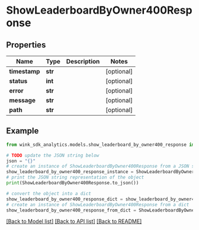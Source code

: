 # ShowLeaderboardByOwner400Response


## Properties

Name | Type | Description | Notes
------------ | ------------- | ------------- | -------------
**timestamp** | **str** |  | [optional] 
**status** | **int** |  | [optional] 
**error** | **str** |  | [optional] 
**message** | **str** |  | [optional] 
**path** | **str** |  | [optional] 

## Example

```python
from wink_sdk_analytics.models.show_leaderboard_by_owner400_response import ShowLeaderboardByOwner400Response

# TODO update the JSON string below
json = "{}"
# create an instance of ShowLeaderboardByOwner400Response from a JSON string
show_leaderboard_by_owner400_response_instance = ShowLeaderboardByOwner400Response.from_json(json)
# print the JSON string representation of the object
print(ShowLeaderboardByOwner400Response.to_json())

# convert the object into a dict
show_leaderboard_by_owner400_response_dict = show_leaderboard_by_owner400_response_instance.to_dict()
# create an instance of ShowLeaderboardByOwner400Response from a dict
show_leaderboard_by_owner400_response_from_dict = ShowLeaderboardByOwner400Response.from_dict(show_leaderboard_by_owner400_response_dict)
```
[[Back to Model list]](../README.md#documentation-for-models) [[Back to API list]](../README.md#documentation-for-api-endpoints) [[Back to README]](../README.md)


